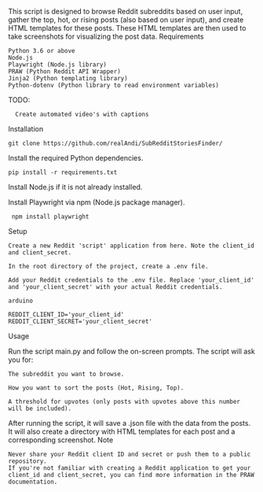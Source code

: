 This script is designed to browse Reddit subreddits based on user input, gather the top, hot, or rising posts (also based on user input), and create HTML templates for these posts. These HTML templates are then used to take screenshots for visualizing the post data.
Requirements

    Python 3.6 or above
    Node.js
    Playwright (Node.js library)
    PRAW (Python Reddit API Wrapper)
    Jinja2 (Python templating library)
    Python-dotenv (Python library to read environment variables)

TODO:
```
  Create automated video's with captions
```


Installation

```
git clone https://github.com/realAndi/SubRedditStoriesFinder/
```


Install the required Python dependencies.
```
pip install -r requirements.txt
```

Install Node.js if it is not already installed. 

Install Playwright via npm (Node.js package manager).
```
 npm install playwright
```
Setup

    Create a new Reddit 'script' application from here. Note the client_id and client_secret.

    In the root directory of the project, create a .env file.

    Add your Reddit credentials to the .env file. Replace 'your_client_id' and 'your_client_secret' with your actual Reddit credentials.

    arduino

    REDDIT_CLIENT_ID='your_client_id'
    REDDIT_CLIENT_SECRET='your_client_secret'

Usage

Run the script main.py and follow the on-screen prompts. The script will ask you for:

    The subreddit you want to browse.

    How you want to sort the posts (Hot, Rising, Top).

    A threshold for upvotes (only posts with upvotes above this number will be included).


After running the script, it will save a .json file with the data from the posts. It will also create a directory with HTML templates for each post and a corresponding screenshot.
Note

    Never share your Reddit client ID and secret or push them to a public repository.
    If you're not familiar with creating a Reddit application to get your client_id and client_secret, you can find more information in the PRAW documentation.

